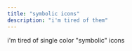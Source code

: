 ```yaml
---
title: "symbolic icons"
description: "i'm tired of them"
---
```


i'm tired of single color "symbolic" icons
